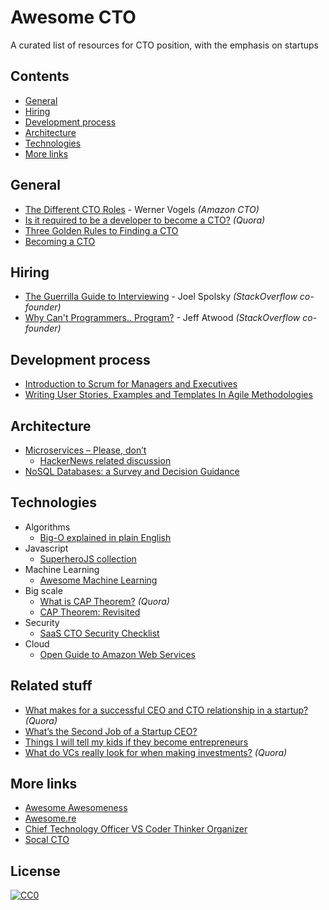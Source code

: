 # Awesome CTO

A curated list of resources for CTO position, with the emphasis on startups


## Contents

 * [General](#general)
 * [Hiring](#hiring)
 * [Development process](#development-process)
 * [Architecture](#architecture)
 * [Technologies](#technologies)
 * [More links](#more-links)


## General
 * [The Different CTO Roles](http://www.allthingsdistributed.com/2007/07/the_different_cto_roles.html) - Werner Vogels *(Amazon CTO)*
 * [Is it required to be a developer to become a CTO?](https://www.quora.com/Is-it-required-to-be-a-developer-coder-to-become-a-CTO-Why-cant-an-architect-become-a-CTO) *(Quora)*
 * [Three Golden Rules to Finding a CTO](http://www.rudebaguette.com/2011/12/01/three-golden-rules-to-finding-a-cto/)
 * [Becoming a CTO](https://juokaz.com/blog/becoming-a-cto)

## Hiring

 * [The Guerrilla Guide to Interviewing](https://www.joelonsoftware.com/2006/10/25/the-guerrilla-guide-to-interviewing-version-30/) - Joel Spolsky *(StackOverflow co-founder)*
 * [Why Can't Programmers.. Program?](https://blog.codinghorror.com/why-cant-programmers-program/) - Jeff Atwood *(StackOverflow co-founder)*


## Development process

 * [Introduction to Scrum for Managers and Executives](http://www.goodagile.com/resources/goodagile_managers_presentation.pdf)
 * [Writing User Stories, Examples and Templates In Agile Methodologies](http://www.yodiz.com/blog/writing-user-stories-examples-and-templates-in-agile-methodologies/)


## Architecture

 * [Microservices – Please, don’t](http://basho.com/posts/technical/microservices-please-dont/)
   * [HackerNews related discussion](https://news.ycombinator.com/item?id=12508655)
 * [NoSQL Databases: a Survey and Decision Guidance](https://medium.baqend.com/nosql-databases-a-survey-and-decision-guidance-ea7823a822d)

## Technologies

 * Algorithms
   * [Big-O explained in plain English](http://stackoverflow.com/a/487278/472433)
 * Javascript
   * [SuperheroJS collection](http://superherojs.com)
 * Machine Learning
   * [Awesome Machine Learning](https://github.com/josephmisiti/awesome-machine-learning)
 * Big scale
   * [What is CAP Theorem?](https://www.quora.com/What-Is-CAP-Theorem-1) *(Quora)*
   * [CAP Theorem: Revisited](http://robertgreiner.com/2014/08/cap-theorem-revisited/)
 * Security
   * [SaaS CTO Security Checklist](http://cto-security-checklist.sqreen.io)
 * Cloud
   * [Open Guide to Amazon Web Services](https://github.com/open-guides/og-aws)


## Related stuff

 * [What makes for a successful CEO and CTO relationship in a startup?](https://www.quora.com/What-makes-for-a-successful-CEO-and-CTO-relationship-in-a-startup) *(Quora)*
 * [What’s the Second Job of a Startup CEO?](https://blog.ycombinator.com/the-second-job-of-a-startup-ceo/)
 * [Things I will tell my kids if they become entrepreneurs](http://www.slideshare.net/laurenthaug/things-i-will-tell-my-kids-if-they-become-entrepreneurs)
 * [What do VCs really look for when making investments?](https://www.quora.com/What-do-VCs-really-look-for-when-making-investments) *(Quora)*


## More links

 * [Awesome Awesomeness](https://github.com/bayandin/awesome-awesomeness)
 * [Awesome.re](https://github.com/sindresorhus/awesome)
 * [Chief Technology Officer VS Coder Thinker Organizer](https://github.com/92bondstreet/cto)
 * [Socal CTO](http://www.socalcto.com/2011/09/startup-cto.html)
 
 
## License

[![CC0](http://mirrors.creativecommons.org/presskit/buttons/88x31/svg/cc-zero.svg)](https://creativecommons.org/publicdomain/zero/1.0/)
